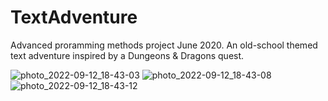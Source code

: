 # TextAdventure
Advanced proramming methods project June 2020.
An old-school themed text adventure inspired by a Dungeons & Dragons quest.

![photo_2022-09-12_18-43-03](https://user-images.githubusercontent.com/48125720/189710085-6be8bfeb-0387-4086-b436-f2bf262706b7.jpg)
![photo_2022-09-12_18-43-08](https://user-images.githubusercontent.com/48125720/189710088-bc0032ac-6ce6-4e06-af30-752666e1bf85.jpg)
![photo_2022-09-12_18-43-12](https://user-images.githubusercontent.com/48125720/189710090-7a0ad52d-1b01-43c7-8d59-8212eb6946ca.jpg)
